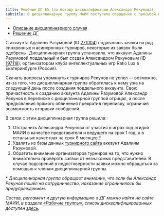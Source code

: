 ```yaml
---
title: Решение ДГ №5 (по поводу дисквалификации Александра Рекунова)
subtitle: В дисциплинарную группу МАИИ поступило обращение с просьбой проверить реальность площадки в городе Радужный, представителем которой значилась Адалина Разумова.
---
```


- [Описание дисциплинарного случая](#description)
- [Решение ДГ](#judgement)

<a name="description"></a>С аккаунта Адалины Разумовой (ID [271004](https://rating.maii.li/b/player/271004)) подавались заявки на ряд синхронных и асинхронных турниров, некоторые из заявок были одобрены. Дисциплинарная группа установила, что аккаунт Адалины Разумовой поддельный и был создан Александром Рекуновым (ID [197119](https://rating.maii.li/b/player/197119)), организатором клуба интеллектуальных игр Ratio Lux в Екатеринбурге (Россия). 

Скачать вопросы упомянутых турниров Рекунов не успел — возможно, из-за того, что дисциплинарная группа обратилась к нему уже на следующий день после создания поддельного аккаунта. Свою причастность к созданию аккаунта Адалины Разумовой Александр Рекунов в переписке с дисциплинарной группой отрицал, а после предъявления прямого обвинения прекратил переписку, ограничив возможность отправки сообщений.

<a name="judgement"></a>В связи с этим дисциплинарная группа решила:
1. Отстранить Александра Рекунова от участия в играх под эгидой МАИИ в качестве представителя и ведущего на срок 1 год, а в остальных качествах на срок 6 месяцев.[\*](#note)
2. Удалить из базы данных [турнирного сайта](https://rating.chgk.info/) аккаунт Адалины Разумовой.
3. Обратить внимание организаторов турниров на то, что нужно внимательно проверять заявки от незнакомых представителей. В случае подозрений в недостоверности заявки можно обращаться за помощью к членам дисциплинарной группы.

<a name=”note”></a>\* *Дисциплинарная группа обращает внимание, что если бы Александр Рекунов пошёл на сотрудничество, наказание ограничилось бы предупреждением*.

*Состав, регламент и другую информацию о ДГ можно найти на сайте МАИИ, в разделе [«Рабочие группы»](https://www.maii.li/p/who#dg), список дисквалифицированных доступен [здесь](https://www.maii.li/p/disqual).*
